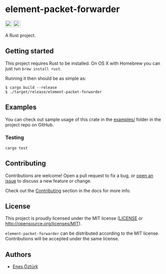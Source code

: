 # element-packet-forwarder

[<img alt="github" src="https://img.shields.io/badge/github-enesoztrk/element--packet--forwarder-8da0cb?style=for-the-badge&labelColor=555555&logo=github" height="22">](https://github.com/enesoztrk/element-packet-forwarder)
[<img alt="build status" src="https://img.shields.io/github/workflow/status/enesoztrk/element-packet-forwarder/build/main?style=for-the-badge" height="22">](https://github.com/enesoztrk/element-packet-forwarder/actions?query=branch%3Amain)

A Rust project.

## Getting started

This project requires Rust to be installed. On OS X with Homebrew you can just run `brew install rust`.

Running it then should be as simple as:

```console
$ cargo build --release
$ ./target/release/element-packet-forwarder
```

## Examples

You can check out sample usage of this crate in the [examples/](https://github.com/enesoztrk/element-packet-forwarder/tree/main/examples)
folder in the project repo on GitHub.

### Testing

``cargo test``

## Contributing

Contributions are welcome! Open a pull request to fix a bug, or [open an issue][]
to discuss a new feature or change.

Check out the [Contributing][] section in the docs for more info.

[Contributing]: CONTRIBUTING.md
[open an issue]: https://github.com/enesoztrk/element-packet-forwarder/issues

## License

This project is proudly licensed under the MIT license ([LICENSE](LICENSE)
or http://opensource.org/licenses/MIT).

`element-packet-forwarder` can be distributed according to the MIT license. Contributions
will be accepted under the same license.

## Authors

* [Enes Öztürk](https://github.com/enesoztrk)

